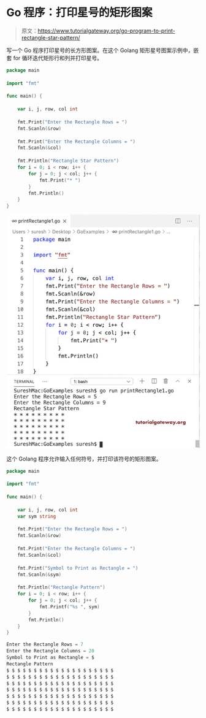 # Go 程序：打印星号的矩形图案

> 原文：<https://www.tutorialgateway.org/go-program-to-print-rectangle-star-pattern/>

写一个 Go 程序打印星号的长方形图案。在这个 Golang 矩形星号图案示例中，嵌套 for 循环迭代矩形行和列并打印星号。

```go
package main

import "fmt"

func main() {

    var i, j, row, col int

    fmt.Print("Enter the Rectangle Rows = ")
    fmt.Scanln(&row)

    fmt.Print("Enter the Rectangle Columns = ")
    fmt.Scanln(&col)

    fmt.Println("Rectangle Star Pattern")
    for i = 0; i < row; i++ {
        for j = 0; j < col; j++ {
            fmt.Print("* ")
        }
        fmt.Println()
    }
}
```

![Go Program to Print Rectangle Star Pattern 1](img/dcfb2a990ab1313119b73f93c87723b2.png)

这个 Golang 程序允许输入任何符号，并打印该符号的矩形图案。

```go
package main

import "fmt"

func main() {

    var i, j, row, col int
    var sym string

    fmt.Print("Enter the Rectangle Rows = ")
    fmt.Scanln(&row)

    fmt.Print("Enter the Rectangle Columns = ")
    fmt.Scanln(&col)

    fmt.Print("Symbol to Print as Rectangle = ")
    fmt.Scanln(&sym)

    fmt.Println("Rectangle Pattern")
    for i = 0; i < row; i++ {
        for j = 0; j < col; j++ {
            fmt.Printf("%s ", sym)
        }
        fmt.Println()
    }
}
```

```go
Enter the Rectangle Rows = 7
Enter the Rectangle Columns = 20
Symbol to Print as Rectangle = $
Rectangle Pattern
$ $ $ $ $ $ $ $ $ $ $ $ $ $ $ $ $ $ $ $ 
$ $ $ $ $ $ $ $ $ $ $ $ $ $ $ $ $ $ $ $ 
$ $ $ $ $ $ $ $ $ $ $ $ $ $ $ $ $ $ $ $ 
$ $ $ $ $ $ $ $ $ $ $ $ $ $ $ $ $ $ $ $ 
$ $ $ $ $ $ $ $ $ $ $ $ $ $ $ $ $ $ $ $ 
$ $ $ $ $ $ $ $ $ $ $ $ $ $ $ $ $ $ $ $ 
$ $ $ $ $ $ $ $ $ $ $ $ $ $ $ $ $ $ $ $ 
```